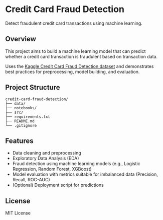 # Credit Card Fraud Detection

Detect fraudulent credit card transactions using machine learning.

## Overview

This project aims to build a machine learning model that can predict whether a credit card transaction is fraudulent based on transaction data. 

Uses the [Kaggle Credit Card Fraud Detection dataset](https://www.kaggle.com/mlg-ulb/creditcardfraud) and demonstrates best practices for preprocessing, model building, and evaluation.

## Project Structure

```
credit-card-fraud-detection/
├── data/              
├── notebooks/         
├── src/               
├── requirements.txt   
├── README.md          
└── .gitignore         
 ```

## Features

- Data cleaning and preprocessing
- Exploratory Data Analysis (EDA)
- Fraud detection using machine learning models (e.g., Logistic Regression, Random Forest, XGBoost)
- Model evaluation with metrics suitable for imbalanced data (Precision, Recall, ROC-AUC)
- (Optional) Deployment script for predictions



## License

MIT License
